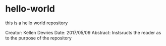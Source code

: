 # hello-world
this is a hello world repository

Creator: Kellen Devries
Date: 2017/05/09
Abstract: Instsructs the reader as to the purpose of the repository
